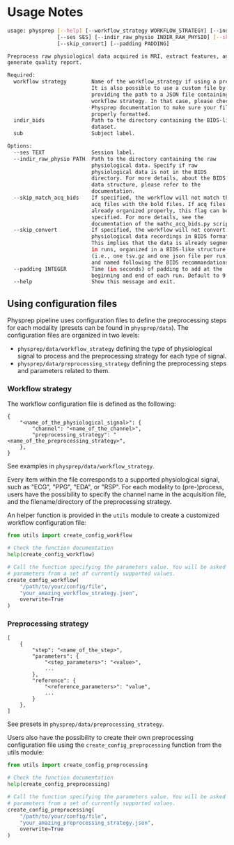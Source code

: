 # Usage Notes

```bash
usage: physprep [--help] [--workflow_strategy WORKFLOW_STRATEGY] [--indir_bids INDIR_BIDS] [--sub SUB]
                [--ses SES] [--indir_raw_physio INDIR_RAW_PHYSIO] [--skip_match_acq_bids]
                [--skip_convert] [--padding PADDING]

Preprocess raw physiological data acquired in MRI, extract features, and
generate quality report.

Required:
  workflow strategy        Name of the workflow_strategy if using a preset.
                           It is also possible to use a custom file by
                           providing the path to a JSON file containing
                           workflow strategy. In that case, please check
                           Physprep documentation to make sure your file is
                           properly formatted.
  indir_bids               Path to the directory containing the BIDS-like
                           dataset.
  sub                      Subject label.

Options:
  --ses TEXT               Session label.
  --indir_raw_physio PATH  Path to the directory containing the raw
                           physiological data. Specify if raw
                           physiological data is not in the BIDS
                           directory. For more details, about the BIDS
                           data structure, please refer to the
                           documentation.
  --skip_match_acq_bids    If specified, the workflow will not match the
                           acq files with the bold files. If acq files are
                           already organized properly, this flag can be
                           specified. For more details, see the
                           documentation of the mathc_acq_bids.py script.
  --skip_convert           If specified, the workflow will not convert the
                           physiological data recordings in BIDS format.
                           This implies that the data is already segmented
                           in runs, organized in a BIDS-like structure
                           (i.e., one tsv.gz and one json file per run),
                           and named following the BIDS recommandations.
  --padding INTEGER        Time (in seconds) of padding to add at the
                           beginning and end of each run. Default to 9.
  --help                   Show this message and exit.
```

## Using configuration files

Physprep pipeline uses configuration files to define the preprocessing steps for each
modality (presets can be found in `physprep/data`). The configuration files are organized
in two levels:
- `physprep/data/workflow_strategy` defining the type of physiological signal to process
and the preprocessing strategy for each type of signal.
- `physprep/data/preprocessing_strategy` defining the preprocessing steps and parameters
related to them.

### Workflow strategy

The workflow configuration file is defined as the following:

```
{
    "<name_of_the_physiological_signal>": {
        "channel": "<name_of_the_channel>",
        "preprocessing_strategy": "<name_of_the_preprocessing_strategy>",
    },
}
```

See examples in `physprep/data/workflow_strategy`.

Every item within the file corresponds to a supported physiological signal, such as "ECG",
"PPG", "EDA", or "RSP". For each modality to (pre-)process, users have the possibility
to specify the channel name in the acquisition file, and the filename/directory of
the preprocessing strategy.

An helper function is provided in the `utils` module to create a customized workflow
configuration file:

```python
from utils import create_config_workflow

# Check the function documentation
help(create_config_workflow)

# Call the function specifying the parameters value. You will be asked to enter different
# parameters from a set of currently supported values.
create_config_workflow(
    "/path/to/your/config/file",
    "your_amazing_workflow_strategy.json",
    overwrite=True
)
```

### Preprocessing strategy

```
[
    {
        "step": "<name_of_the_step>",
        "parameters": {
            "<step_parameters>": "<value>",
            ...
        },
        "reference": {
            "<reference_parameters>": "value",
            ...
        }
    },
]
```

See presets in `physprep/data/preprocessing_strategy`.

Users also have the possibility to create their own preprocessing configuration file using
the `create_config_preprocessing` function from the utils module:

```python
from utils import create_config_preprocessing

# Check the function documentation
help(create_config_preprocessing)

# Call the function specifying the parameters value. You will be asked to enter different
# parameters from a set of currently supported values.
create_config_preprocessing(
    "/path/to/your/config/file",
    "your_amazing_preprocessing_strategy.json",
    overwrite=True
)
```
